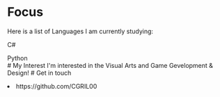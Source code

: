# Focus
<p> Here is a list of Languages I am currently studying: <br>
<p> C# <br>
<p> Python <br>
# My Interest
I'm interested in the Visual Arts and Game Gevelopment & Design!
# Get in touch
<li> https://github.com/CGRIL00
